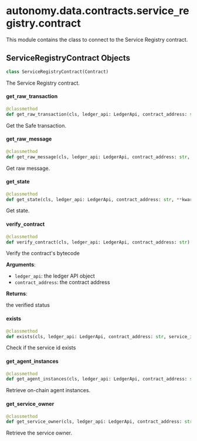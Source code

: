 <a id="autonomy.data.contracts.service_registry.contract"></a>

# autonomy.data.contracts.service`_`registry.contract

This module contains the class to connect to the Service Registry contract.

<a id="autonomy.data.contracts.service_registry.contract.ServiceRegistryContract"></a>

## ServiceRegistryContract Objects

```python
class ServiceRegistryContract(Contract)
```

The Service Registry contract.

<a id="autonomy.data.contracts.service_registry.contract.ServiceRegistryContract.get_raw_transaction"></a>

#### get`_`raw`_`transaction

```python
@classmethod
def get_raw_transaction(cls, ledger_api: LedgerApi, contract_address: str, **kwargs: Any) -> Optional[JSONLike]
```

Get the Safe transaction.

<a id="autonomy.data.contracts.service_registry.contract.ServiceRegistryContract.get_raw_message"></a>

#### get`_`raw`_`message

```python
@classmethod
def get_raw_message(cls, ledger_api: LedgerApi, contract_address: str, **kwargs: Any) -> Optional[bytes]
```

Get raw message.

<a id="autonomy.data.contracts.service_registry.contract.ServiceRegistryContract.get_state"></a>

#### get`_`state

```python
@classmethod
def get_state(cls, ledger_api: LedgerApi, contract_address: str, **kwargs: Any) -> Optional[JSONLike]
```

Get state.

<a id="autonomy.data.contracts.service_registry.contract.ServiceRegistryContract.verify_contract"></a>

#### verify`_`contract

```python
@classmethod
def verify_contract(cls, ledger_api: LedgerApi, contract_address: str) -> Dict[str, Union[bool, str]]
```

Verify the contract's bytecode

**Arguments**:

- `ledger_api`: the ledger API object
- `contract_address`: the contract address

**Returns**:

the verified status

<a id="autonomy.data.contracts.service_registry.contract.ServiceRegistryContract.exists"></a>

#### exists

```python
@classmethod
def exists(cls, ledger_api: LedgerApi, contract_address: str, service_id: int) -> bool
```

Check if the service id exists

<a id="autonomy.data.contracts.service_registry.contract.ServiceRegistryContract.get_agent_instances"></a>

#### get`_`agent`_`instances

```python
@classmethod
def get_agent_instances(cls, ledger_api: LedgerApi, contract_address: str, service_id: int) -> Dict[str, Any]
```

Retrieve on-chain agent instances.

<a id="autonomy.data.contracts.service_registry.contract.ServiceRegistryContract.get_service_owner"></a>

#### get`_`service`_`owner

```python
@classmethod
def get_service_owner(cls, ledger_api: LedgerApi, contract_address: str, service_id: int) -> Dict[str, Any]
```

Retrieve the service owner.

